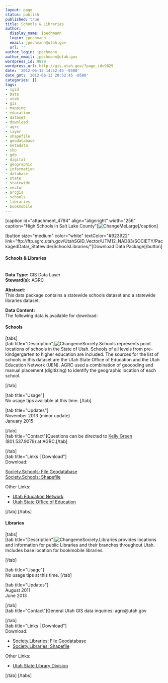 ```yaml
---
layout: page
status: publish
published: true
title: Schools & Libraries
author:
  display_name: jpechmann
  login: jpechmann
  email: jpechmann@utah.gov
  url: ''
author_login: jpechmann
author_email: jpechmann@utah.gov
wordpress_id: 9829
wordpress_url: http://gis.utah.gov/?page_id=9829
date: '2012-06-13 14:52:45 -0500'
date_gmt: '2012-06-13 20:52:45 -0500'
categories: []
tags:
- sgid
- Data
- utah
- gis
- mapping
- education
- dataset
- download
- agrc
- layer
- shapefile
- geodatabase
- metadata
- shp
- gdb
- digital
- geographic
- information
- database
- state
- statewide
- vector
- arcgis
- schools
- libraries
- bookmobile
---
```

<p>[caption id="attachment_4794" align="alignright" width="256" caption="High Schools in Salt Lake County"]<img class="size-full wp-image-4794" src="http://gis.utah.gov/wp-content/uploads/SchoolsLarge.png" alt="ChangeMeLarge" />[/caption]</p>
<p>[button size="medium" color="white" textColor="#923922" link="ftp://ftp.agrc.utah.gov/UtahSGID_Vector/UTM12_NAD83/SOCIETY/PackagedData/_Statewide/SchoolsLibraries/"]Download Data Package[/button]</p>
<h4><strong>Schools & Libraries</h4>
<p></strong><br />
<strong>Data Type:</strong> GIS Data Layer<br />
<strong>Steward(s):</strong> AGRC</p>
<p><strong>Abstract:</strong><br />
This data package contains a statewide schools dataset and a statewide libraries dataset.</p>
<p><strong>Data Content:</strong><br />
The following data is available for download:</p>
<p><h4 class="product">Schools</h4>
<p>[tabs]<br />
[tab title="Description"]<img class="productImage-Thumb" src="http://gis.utah.gov/wp-content/uploads/Schools.png" alt="Changeme" />Society.Schools represents point locations of schools in the State of Utah. Schools of all levels from pre-kindgergarten to higher education are included. The sources for the list of schools in this dataset are the Utah State Office of Education and the Utah Education Network (UEN). AGRC used a combination of geocoding and manual placement (digitizing) to identify the geographic location of each school.
<div class="clear"></div>
<p> [/tab]</p>
<p>[tab title="Usage"]<br />
No usage tips available at this time. [/tab]</p>
<p>[tab title="Updates"]<br />
November 2013 (minor update)<br />
January 2015</p>
<p>[/tab]<br />
[tab title="Contact"]Questions can be directed to <a class="emailLink" href="mailto:kkgreen@utah.gov">Kelly Green</a> (801.537.9079) at AGRC.[/tab]</p>
<p>[/tab]<br />
[tab title="Links | Download"]<br />
Download:</p>
<p><a href="ftp://ftp.agrc.utah.gov/UtahSGID_Vector/UTM12_NAD83/SOCIETY/UnpackagedData/Schools/_Statewide/Schools_gdb.zip">Society.Schools: File Geodatabase</a><br />
<a href="ftp://ftp.agrc.utah.gov/UtahSGID_Vector/UTM12_NAD83/SOCIETY/UnpackagedData/Schools/_Statewide/Schools_shp.zip">Society.Schools: Shapefile</a></p>
<p>Other Links:</p>
<ul>
<li><a href="http://www.uen.org/">Utah Education Network</a></li>
<li><a href="http://www.schools.utah.gov/main/">Utah State Office of Education</a>
</ul>
<p>[/tab] [/tabs]</p>
<h4 class="product">Libraries</h4>
<p>[tabs]<br />
[tab title="Description"]<img class="productImage-Thumb" src="http://gis.utah.gov/wp-content/uploads/Libraries.png" alt="Changeme" />Society.Libraries provides locations and information for public Libraries and their branches throughout Utah. Includes base location for bookmobile libraries. </p>
<div class="clear"></div>
<p>  [/tab]</p>
<p>[tab title="Usage"]<br />
No usage tips at this time. [/tab]</p>
<p>[tab title="Updates"]<br />
August 2011<br />
June 2013</p>
<p>[/tab]<br />
[tab title="Contact"]General Utah GIS data inquiries: agrc@utah.gov</p>
<p>[/tab]<br />
[tab title="Links | Download"]<br />
Download:</p>
<ul>
<li><a href="ftp://ftp.agrc.utah.gov/UtahSGID_Vector/UTM12_NAD83/SOCIETY/UnpackagedData/Libraries/_Statewide/Libraries_gdb.zip">Society.Libraries: File Geodatabase</a></li>
<li><a href="ftp://ftp.agrc.utah.gov/UtahSGID_Vector/UTM12_NAD83/SOCIETY/UnpackagedData/Libraries/_Statewide/Libraries_shp.zip">Society.Libraries: Shapefile</a></li>
</ul>
<p>Other Links:</p>
<ul>
<li><a href="http://library.utah.gov/">Utah State Library Division</a>
</ul>
<p>[/tab] [/tabs]</p>
